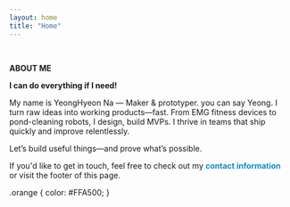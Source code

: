 ```yaml
---
layout: home
title: "Home"
---
```


<p><br></p>
<p style="line-height:1.2"><strong>ABOUT ME</strong></p>
<p> <b><span class="orange">I can do everything if I need!</span></b> </p>
<p>My name is YeongHyeon Na — Maker & prototyper. you can say Yeong. I turn raw ideas into working products—fast. From EMG fitness devices to pond-cleaning robots, I design, build MVPs. I thrive in teams that ship quickly and improve relentlessly.</p>
<p>Let’s build useful things—and prove what’s possible.</p>
<p>If you'd like to get in touch, feel free to check out my <strong><a href="https://ynghyn-na.github.io/contact" style="text-decoration-line: none"><font color="#1487C8">contact information</font></a></strong> or visit the footer of this page.</p>

.orange {
color: #FFA500;
}
